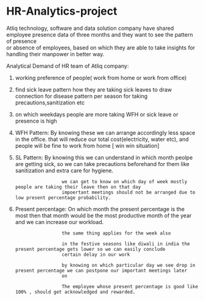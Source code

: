 # HR-Analytics-project
Atliq technology, software and data solution company have shared employee presence data of three months and they want to see the pattern of presence    
or absence of employees, based on which they are able to take insights for handling their manpower in better way. 

Analytical Demand of HR team of Atliq company:


1) working preference of people( work from home or work from office)

2) find sick leave pattern how they are taking sick leaves to draw connection for disease pattern per season for
   taking precautions,sanitization etc

3) on which weekdays people are more taking WFH or sick leave or presence is high

4) WFH Pattern:         By knowing these we can arrange accordingly less space in the office. that will reduce our
                        total cost(electricity, water etc), and people will be fine to work from home
                        [ win win situation]

5) SL Pattern:          By knowing this we can understand in which month peolpe are
                        getting sick, so we can take precautions beforehand for them like sanitization and extra 
                        care for hygiene. 
             
                        we can get to know on which day of week mostly people are taking their leave then on that day 
                        impoertant meetings should not be arranged due to low present percentage probability.

6) Present percentage:  On which month the present percentage is the most then that month would be the most productive month of 
                        the year and we can increase our workload.
                       
                        the same thing applies for the week also  
                      
                        in the festive seasons like diwali in india the present percentage gets lower so we can easily conclude
                        certain delay in our work 
       
                        by knowing on which particular day we see drop in present percentage we can postpone our important meetings later 
                        on
                    
                        The employee whose present percentage is good like 100% , should get acknowledged and rewarded.

